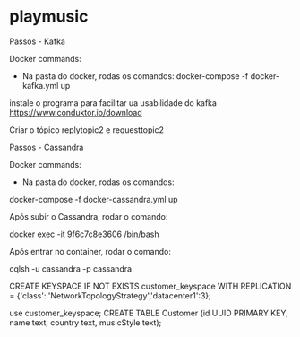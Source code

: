 # playmusic

Passos - Kafka

Docker commands:

- Na pasta do docker, rodas os comandos:
docker-compose -f docker-kafka.yml up

instale o programa para facilitar ua usabilidade do kafka
https://www.conduktor.io/download

Criar o tópico replytopic2 e requesttopic2

Passos - Cassandra

Docker commands:

- Na pasta do docker, rodas os comandos:

docker-compose -f docker-cassandra.yml up

Após subir o Cassandra, rodar o comando:

docker exec -it 9f6c7c8e3606 /bin/bash

Após entrar no container, rodar o comando:

cqlsh -u cassandra -p cassandra

CREATE KEYSPACE IF NOT EXISTS customer_keyspace WITH REPLICATION = {'class': 'NetworkTopologyStrategy','datacenter1':3};

use customer_keyspace;
CREATE TABLE Customer (id UUID PRIMARY KEY, name text, country text, musicStyle text);
